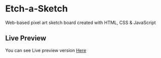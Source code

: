 # Etch-a-Sketch
Web-based pixel art sketch board created with HTML, CSS &amp; JavaScript
<br/>

## Live Preview
You can see Live preview version [Here](https://showwaiyan.github.io/Etch-a-Sketch/)

